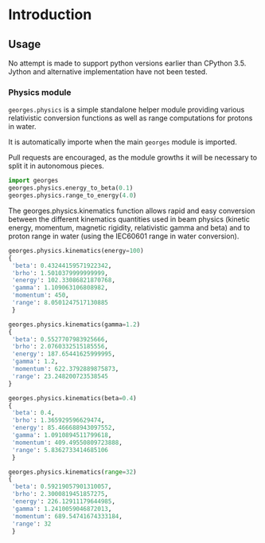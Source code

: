 # Introduction

## Usage
No attempt is made to support python versions earlier than CPython 3.5. Jython and alternative implementation have not been tested.

### Physics module ###
`georges.physics` is a simple standalone helper module providing various relativistic conversion functions as well as range computations for protons in water.

It is automatically importe when the main `georges` module is imported.

Pull requests are encouraged, as the module growths it will be necessary to split it in autonomous pieces.

```python
import georges
georges.physics.energy_to_beta(0.1)
georges.physics.range_to_energy(4.0)
```

The georges.physics.kinematics function allows rapid and easy conversion between the different kinematics quantities used in beam physics (kinetic energy, momentum, magnetic rigidity, relativistic gamma and beta) and to proton range in water (using the IEC60601 range in water conversion).

```python
georges.physics.kinematics(energy=100)
{
 'beta': 0.43244159571922342,
 'brho': 1.5010379999999999,
 'energy': 102.33086821870768,
 'gamma': 1.109063106808982,
 'momentum': 450,
 'range': 8.0501247517130885
 }
```

```python
georges.physics.kinematics(gamma=1.2)
{
 'beta': 0.5527707983925666,
 'brho': 2.0760332515185556,
 'energy': 187.65441625999995,
 'gamma': 1.2,
 'momentum': 622.3792889875873,
 'range': 23.248200723538545
}
```

```python
georges.physics.kinematics(beta=0.4)
{
 'beta': 0.4,
 'brho': 1.365929596629474,
 'energy': 85.466688943097552,
 'gamma': 1.0910894511799618,
 'momentum': 409.49550809723888,
 'range': 5.8362733414685106
 }
```

```python
georges.physics.kinematics(range=32)
{
 'beta': 0.59219057901310057,
 'brho': 2.3000819451857275,
 'energy': 226.12911179644985,
 'gamma': 1.2410059046872013,
 'momentum': 689.54741674333184,
 'range': 32
 }
```